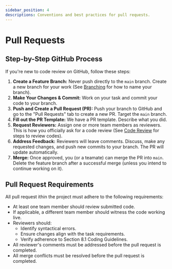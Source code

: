 ```yaml
---
sidebar_position: 4
descriptions: Conventions and best practices for pull requests.
---
```


# Pull Requests

## Step-by-Step GitHub Process
If you're new to code review on GitHub, follow these steps:

1. **Create a Feature Branch:** Never push directly to the `main` branch. Create a new branch for your work (See [Branching](../01-coding-conventions/02-branching.md) for how to name your branch).
2. **Make Your Changes & Commit:** Work on your task and commit your code to your branch.
3. **Push and Create a Pull Request (PR):** Push your branch to GitHub and go to the "Pull Requests" tab to create a new PR. Target the `main` branch.
4. **Fill out the PR Template:** We have a PR template. Describe what you did.
5. **Request Reviewers:** Assign one or more team members as reviewers. This is how you officially ask for a code review (See [Code Review](../01-coding-conventions/05-code-reviews.md) for steps to review codes).
6. **Address Feedback:** Reviewers will leave comments. Discuss, make any requested changes, and push new commits to your branch. The PR will update automatically.
7. **Merge:** Once approved, you (or a teamate) can merge the PR into `main`. Delete the feature branch after a successful merge (unless you intend to continue working on it).

## Pull Request Requirements
All pull request ithin the project must adhere to the following requirements:

- At least one team member should review submitted code.
- If applicable, a different team member should witness the code working live.
- Reviewers should:
  - Identify syntactical errors.
  - Ensure changes align with the task requirements.
  - Verify adherence to Section 8.1 Coding Guidelines.
- All reviewer's comments must be addressed before the pull request is completed.
- All merge conflicts must be resolved before the pull request is completed.

